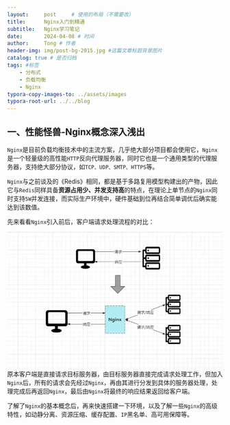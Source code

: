 ```yaml
---
layout:     post     # 使用的布局（不需要改）
title:      Nginx入门到精通
subtitle:   Nginx学习笔记
date:       2024-04-08 # 时间
author:     Tong # 作者
header-img: img/post-bg-2015.jpg #这篇文章标题背景图片
catalog: true # 是否归档
tags: #标签
    - 分布式
    - 负载均衡
    - Nginx
typora-copy-images-to: ../assets/images
typora-root-url: ../../blog
---
```




## 一、性能怪兽-Nginx概念深入浅出

`Nginx`是目前负载均衡技术中的主流方案，几乎绝大部分项目都会使用它，`Nginx`是一个轻量级的高性能`HTTP`反向代理服务器，同时它也是一个通用类型的代理服务器，支持绝大部分协议，如`TCP、UDP、SMTP、HTTPS`等。

`Nginx`与之前谈及的《Redis》相同，都是基于多路复用模型构建出的产物，因此它与`Redis`同样具备**资源占用少、并发支持高**的特点，在理论上单节点的`Nginx`同时支持`5W`并发连接，而实际生产环境中，硬件基础到位再结合简单调优后确实能达到该数值。

先来看看`Nginx`引入前后，客户端请求处理流程的对比：

<img src="/assets/images/image-20240408093041719.png" style="zoom:100%;" align="left" />

原本客户端是直接请求目标服务器，由目标服务器直接完成请求处理工作，但加入`Nginx`后，所有的请求会先经过`Nginx`，再由其进行分发到具体的服务器处理，处理完成后再返回`Nginx`，最后由`Nginx`将最终的响应结果返回给客户端。

了解了`Nginx`的基本概念后，再来快速搭建一下环境，以及了解一些`Nginx`的高级特性，如动静分离、资源压缩、缓存配置、`IP`黑名单、高可用保障等。



